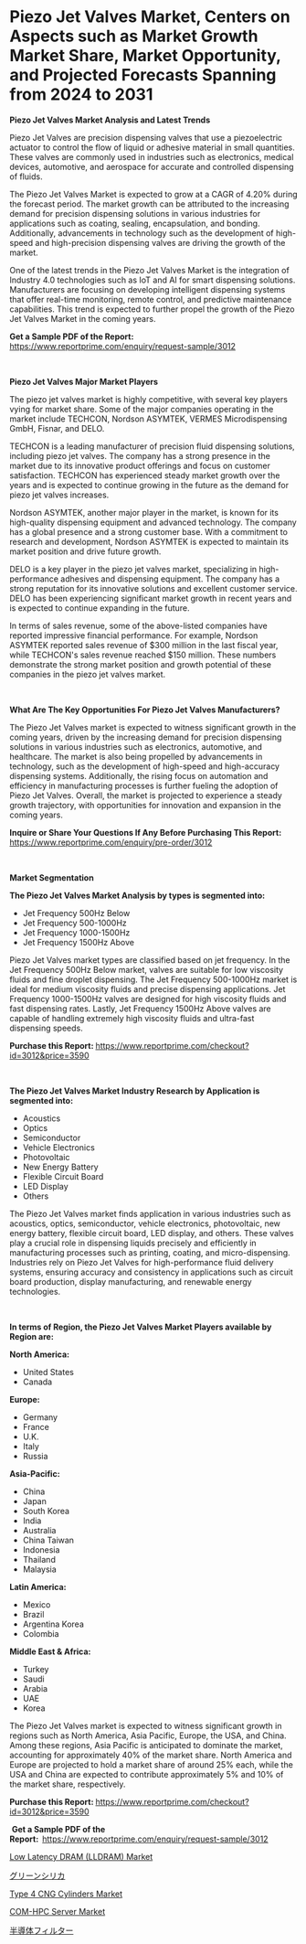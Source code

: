<p><h1>Piezo Jet Valves Market, Centers on Aspects such as Market Growth Market Share, Market Opportunity, and Projected Forecasts Spanning from 2024 to 2031</h1></p><p><strong>Piezo Jet Valves Market Analysis and Latest Trends</strong></p>
<p><p>Piezo Jet Valves are precision dispensing valves that use a piezoelectric actuator to control the flow of liquid or adhesive material in small quantities. These valves are commonly used in industries such as electronics, medical devices, automotive, and aerospace for accurate and controlled dispensing of fluids.</p><p>The Piezo Jet Valves Market is expected to grow at a CAGR of 4.20% during the forecast period. The market growth can be attributed to the increasing demand for precision dispensing solutions in various industries for applications such as coating, sealing, encapsulation, and bonding. Additionally, advancements in technology such as the development of high-speed and high-precision dispensing valves are driving the growth of the market.</p><p>One of the latest trends in the Piezo Jet Valves Market is the integration of Industry 4.0 technologies such as IoT and AI for smart dispensing solutions. Manufacturers are focusing on developing intelligent dispensing systems that offer real-time monitoring, remote control, and predictive maintenance capabilities. This trend is expected to further propel the growth of the Piezo Jet Valves Market in the coming years.</p></p>
<p><strong>Get a Sample PDF of the Report:&nbsp;</strong> <a href="https://www.reportprime.com/enquiry/request-sample/3012">https://www.reportprime.com/enquiry/request-sample/3012</a></p>
<p>&nbsp;</p>
<p><strong>Piezo Jet Valves Major Market Players</strong></p>
<p><p>The piezo jet valves market is highly competitive, with several key players vying for market share. Some of the major companies operating in the market include TECHCON, Nordson ASYMTEK, VERMES Microdispensing GmbH, Fisnar, and DELO.</p><p>TECHCON is a leading manufacturer of precision fluid dispensing solutions, including piezo jet valves. The company has a strong presence in the market due to its innovative product offerings and focus on customer satisfaction. TECHCON has experienced steady market growth over the years and is expected to continue growing in the future as the demand for piezo jet valves increases.</p><p>Nordson ASYMTEK, another major player in the market, is known for its high-quality dispensing equipment and advanced technology. The company has a global presence and a strong customer base. With a commitment to research and development, Nordson ASYMTEK is expected to maintain its market position and drive future growth.</p><p>DELO is a key player in the piezo jet valves market, specializing in high-performance adhesives and dispensing equipment. The company has a strong reputation for its innovative solutions and excellent customer service. DELO has been experiencing significant market growth in recent years and is expected to continue expanding in the future.</p><p>In terms of sales revenue, some of the above-listed companies have reported impressive financial performance. For example, Nordson ASYMTEK reported sales revenue of $300 million in the last fiscal year, while TECHCON's sales revenue reached $150 million. These numbers demonstrate the strong market position and growth potential of these companies in the piezo jet valves market.</p></p>
<p>&nbsp;</p>
<p><strong>What Are The Key Opportunities For Piezo Jet Valves Manufacturers?</strong></p>
<p><p>The Piezo Jet Valves market is expected to witness significant growth in the coming years, driven by the increasing demand for precision dispensing solutions in various industries such as electronics, automotive, and healthcare. The market is also being propelled by advancements in technology, such as the development of high-speed and high-accuracy dispensing systems. Additionally, the rising focus on automation and efficiency in manufacturing processes is further fueling the adoption of Piezo Jet Valves. Overall, the market is projected to experience a steady growth trajectory, with opportunities for innovation and expansion in the coming years.</p></p>
<p><strong>Inquire or Share Your Questions If Any Before Purchasing This Report:</strong> <a href="https://www.reportprime.com/enquiry/pre-order/3012">https://www.reportprime.com/enquiry/pre-order/3012</a></p>
<p>&nbsp;</p>
<p><strong>Market Segmentation</strong></p>
<p><strong>The Piezo Jet Valves Market Analysis by types is segmented into:</strong></p>
<p><ul><li>Jet Frequency 500Hz Below</li><li>Jet Frequency 500-1000Hz</li><li>Jet Frequency 1000-1500Hz</li><li>Jet Frequency 1500Hz Above</li></ul></p>
<p><p>Piezo Jet Valves market types are classified based on jet frequency. In the Jet Frequency 500Hz Below market, valves are suitable for low viscosity fluids and fine droplet dispensing. The Jet Frequency 500-1000Hz market is ideal for medium viscosity fluids and precise dispensing applications. Jet Frequency 1000-1500Hz valves are designed for high viscosity fluids and fast dispensing rates. Lastly, Jet Frequency 1500Hz Above valves are capable of handling extremely high viscosity fluids and ultra-fast dispensing speeds.</p></p>
<p><strong>Purchase this Report:&nbsp;</strong><a href="https://www.reportprime.com/checkout?id=3012&price=3590">https://www.reportprime.com/checkout?id=3012&price=3590</a></p>
<p>&nbsp;</p>
<p><strong>The Piezo Jet Valves Market Industry Research by Application is segmented into:</strong></p>
<p><ul><li>Acoustics</li><li>Optics</li><li>Semiconductor</li><li>Vehicle Electronics</li><li>Photovoltaic</li><li>New Energy Battery</li><li>Flexible Circuit Board</li><li>LED Display</li><li>Others</li></ul></p>
<p><p>The Piezo Jet Valves market finds application in various industries such as acoustics, optics, semiconductor, vehicle electronics, photovoltaic, new energy battery, flexible circuit board, LED display, and others. These valves play a crucial role in dispensing liquids precisely and efficiently in manufacturing processes such as printing, coating, and micro-dispensing. Industries rely on Piezo Jet Valves for high-performance fluid delivery systems, ensuring accuracy and consistency in applications such as circuit board production, display manufacturing, and renewable energy technologies.</p></p>
<p>&nbsp;</p>
<p><strong>In terms of Region, the Piezo Jet Valves Market Players available by Region are:</strong></p>
<p>
    <p> <strong> North America: </strong>
        <ul>
            <li>United States</li>
            <li>Canada</li>
        </ul>
        </p> 
    <p> <strong> Europe: </strong>
        <ul>
            <li>Germany</li>
            <li>France</li>
            <li>U.K.</li>
            <li>Italy</li>
            <li>Russia</li>
        </ul>
        </p> 
    <p> <strong> Asia-Pacific: </strong>
        <ul>
            <li>China</li>
            <li>Japan</li>
            <li>South Korea</li>
            <li>India</li>
            <li>Australia</li>
            <li>China Taiwan</li>
            <li>Indonesia</li>
            <li>Thailand</li>
            <li>Malaysia</li>
        </ul>
        </p> 
    <p> <strong> Latin America: </strong>
        <ul>
            <li>Mexico</li>
            <li>Brazil</li>
            <li>Argentina Korea</li>
            <li>Colombia</li>
        </ul>
        </p> 
    <p> <strong> Middle East & Africa: </strong>
        <ul>
            <li>Turkey</li>
            <li>Saudi</li>
            <li>Arabia</li>
            <li>UAE</li>
            <li>Korea</li>
        </ul>
    </p>
    </p>
<p><p>The Piezo Jet Valves market is expected to witness significant growth in regions such as North America, Asia Pacific, Europe, the USA, and China. Among these regions, Asia Pacific is anticipated to dominate the market, accounting for approximately 40% of the market share. North America and Europe are projected to hold a market share of around 25% each, while the USA and China are expected to contribute approximately 5% and 10% of the market share, respectively.</p></p>
<p><strong>Purchase this Report: </strong><a href="https://www.reportprime.com/checkout?id=3012&price=3590">https://www.reportprime.com/checkout?id=3012&price=3590</a></p>
<p>&nbsp;<strong>Get a Sample PDF of the Report:&nbsp;&nbsp;</strong><a href="https://www.reportprime.com/enquiry/request-sample/3012">https://www.reportprime.com/enquiry/request-sample/3012</a></p>
<p><strong></strong></p>
<p><p><a href="https://github.com/ashepherd82/Market-Research-Report-List-3/blob/main/low-latency-dram-lldram-market.md">Low Latency DRAM (LLDRAM) Market</a></p><p><a href="https://github.com/mathieurico66/Market-Research-Report-List-1/blob/main/436983412843.md">グリーンシリカ</a></p><p><a href="https://issuu.com/reportprime-2/docs/type-4-cng-cylinders-market-size-2030.pptx">Type 4 CNG Cylinders Market</a></p><p><a href="https://github.com/irfadac/Market-Research-Report-List-2/blob/main/com-hpc-server-market.md">COM-HPC Server Market</a></p><p><a href="https://github.com/ycmtqqhvk3273/Market-Research-Report-List-1/blob/main/811098112842.md">半導体フィルター</a></p></p>